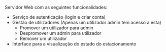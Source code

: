 Servidor Web com as seguintes funcionalidades:
- Serviço de autenticação (login e criar conta)
- Gestão de utilizadores (Apenas um utilizador admin tem acesso a esta)
  - Promover um utilizador para admin
  - Despromover um admin para utilizador
  - Remover um utilizador
- Interface para a visualização do estado do estacionamento
